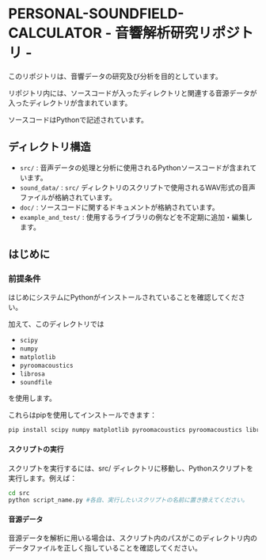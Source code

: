 # PERSONAL-SOUNDFIELD-CALCULATOR - 音響解析研究リポジトリ -

このリポジトリは、音響データの研究及び分析を目的としています。

リポジトリ内には、ソースコードが入ったディレクトリと関連する音源データが入ったディレクトリが含まれています。

ソースコードはPythonで記述されています。

## ディレクトリ構造

- `src/` : 音声データの処理と分析に使用されるPythonソースコードが含まれています。
- `sound_data/` : `src/` ディレクトリのスクリプトで使用されるWAV形式の音声ファイルが格納されています。
- `doc/` : ソースコードに関するドキュメントが格納されています。
- `example_and_test/` : 使用するライブラリの例などを不定期に追加・編集します。

## はじめに

### 前提条件

はじめにシステムにPythonがインストールされていることを確認してください。

加えて、このディレクトリでは
- `scipy`
- `numpy`
- `matplotlib`
- `pyroomacoustics`
- `librosa`
- `soundfile`

を使用します。

これらはpipを使用してインストールできます：

```bash
pip install scipy numpy matplotlib pyroomacoustics pyroomacoustics librosa soundfile
```

#### スクリプトの実行

スクリプトを実行するには、src/ ディレクトリに移動し、Pythonスクリプトを実行します。例えば：

```bash
cd src
python script_name.py #各自、実行したいスクリプトの名前に置き換えてください。
```

#### 音源データ

音源データを解析に用いる場合は、スクリプト内のパスがこのディレクトリ内のデータファイルを正しく指していることを確認してください。

